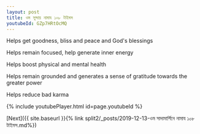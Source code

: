 ```yaml
---
layout: post
title: ওম সুন্দায় নামায ১০৮ টাইমস
youtubeId: GZp7HRtOcMQ
---
```

 
 
Helps get goodness, bliss and peace and God's blessings
 
Helps remain focused, help generate inner energy 
 
Helps boost physical and mental health 
 
Helps remain grounded and generates a sense of gratitude towards the greater power 
 
Helps reduce bad karma
 
 
 
 


{% include youtubePlayer.html id=page.youtubeId %}
 
[Next]({{ site.baseurl }}{% link  split2/_posts/2019-12-13-ওম সাদামার্শিনে নামায ১০৮ টাইমস.md%})
 
